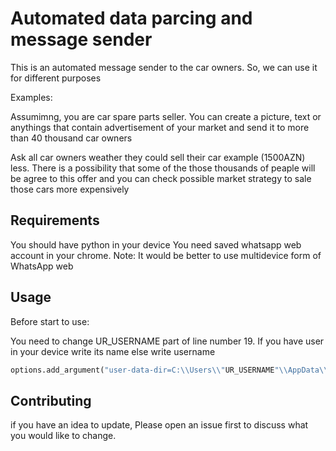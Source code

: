 # Automated data parcing and message sender

This is an automated message sender to the car owners. So, we can use it for different purposes

Examples:

Assumimng, you are car spare parts seller. You can create a picture, text or anythings that contain advertisement of your market and 
send it to more than 40 thousand car owners

Ask all car owners weather they could sell their car example (1500AZN) less.
There is a possibility that some of the those thousands of peaple will be agree to this offer and you can check possible market strategy to sale
those cars more expensively

## Requirements

You should have python in your device
You need saved whatsapp web account in your chrome. Note: It would be better to use multidevice form of WhatsApp web

## Usage

Before start to use: 

You need to change UR_USERNAME part of line number 19. If you have user in your device write its name else write username 

```python
options.add_argument("user-data-dir=C:\\Users\\"UR_USERNAME"\\AppData\\Local\\Google\\Chrome\\User Data\\Default\\");
```

## Contributing
if you have an idea to update, Please open an issue first to discuss what you would like to change.





